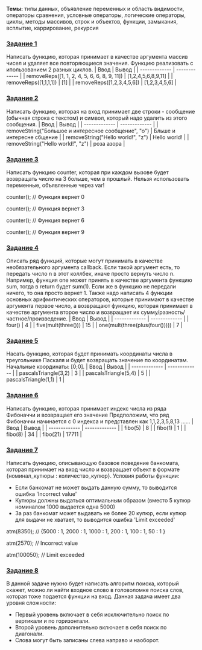 <b>Темы:</b> типы данных, объявление переменных и область видимости, операторы сравнения, условные операторы, логические операторы, циклы, методы массивов, строк и объектов, функции, замыкания, всплытие, каррирование, рекурсия


### [Задание 1](https://github.com/kvther1ne/Frontend-Bootcamp/blob/main/day00/removeReps.js)
Написать функцию, которая принимает в качестве аргумента массив чисел и удаляет все повторяющиеся значения. Функцию реализовать с ипользованием 2 разных циклов.
| Ввод  | Вывод |
| ------------- | ------------- |
| removeReps([1, 1, 2, 4, 5, 6, 6, 8, 9, 11])  | [1,2,4,5,6,8,9,11]  |
| removeReps([1,1,1,1])  | [1]  |
| removeReps([1,2,3,4,5,6])  | [1,2,3,4,5,6]  |

### [Задание 2](https://github.com/kvther1ne/Frontend-Bootcamp/blob/main/day00/removeSymbol.js)
Написать функцию, которая на вход принимает две строки - сообщение (обычная строка с текстом) и символ, который надо удалить из этого сообщения.
| Ввод  | Вывод |
| ------------- | ------------- |
| removeString("Большое и интересное сообщение", "о")  | Бльше и интересне сбщение  |
| removeString("Hello world!", "z")  | Hello world!  |
| removeString("Hello world!", "z")  | роза азора  |

### [Задание 3](https://github.com/kvther1ne/Frontend-Bootcamp/blob/main/day00/counter.js)
Написать функцию counter, которая при каждом вызове будет возвращать число на 3 больше, чем в прошлый. Нельзя использовать переменные, объявленные через var!

counter(); // Функция вернет 0

counter(); // Функция вернет 3

counter(); // Функция вернет 6

counter(); // Функция вернет 9

### [Задание 4](https://github.com/kvther1ne/Frontend-Bootcamp/blob/main/day00/calculator.js)
Описать ряд функций, которые могут принимать в качестве необязательного аргумента callback. Если такой аргумент есть, то передать число n в этот коллбек, иначе просто вернуть число n.
Например, функция one может принять в качестве аргумента функцию sum, тогда в return будет sum(1). Если же в функцию не передали ничего, то она просто вернет 1.
Также надо написать 4 функции основных арифмитических операторов, которые принимают в качестве аргумента первое число, а возвращают функцию, которая принимает в качестве аргумента второе число и возвращает их сумму/разность/частное/произведение.
| Ввод  | Вывод |
| ------------- | ------------- |
| four()  | 4  |
| five(mult(three()))  | 15  |
| one(mult(three(plus(four()))))  | 7  |

### [Задание 5](https://github.com/kvther1ne/Frontend-Bootcamp/blob/main/day00/pascalsTriangle.js)
Насать функцию, которая будет принимать координаты числа в треугольнике Паскаля и будет возвращать значение по координатам.
Начальные координаты: [0;0].
| Ввод  | Вывод |
| ------------- | ------------- |
| pascalsTriangle(3,2)  | 3  |
| pascalsTriangle(5,4)  | 5  |
| pascalsTriangle(1,1)  | 1  |

### [Задание 6](https://github.com/kvther1ne/Frontend-Bootcamp/blob/main/day00/fibonacci.js)
Написать функцию, которая принимает индекс числа из ряда Фибоначчи и возвращает его значение 
Предположим, что ряд Фибоначчи начинается с 0 индекса и представлен как  1,1,2,3,5,8,13 ......
| Ввод  | Вывод |
| ------------- | ------------- |
| fibo(5)  | 8  |
| fibo(1)  | 1  |
| fibo(8)  | 34  |
| fibo(21)  | 17711  |

### [Задание 7](https://github.com/kvther1ne/Frontend-Bootcamp/blob/main/day00/atm.js)
Написать функцию, описывающую базовое поведение банкомата, которая принимает на вход число и возвращает объект в формате  {номинал_купюры : количество_купюр}. 
Условия работы функции:
- Если банкомат не может выдать данную сумму, то выводится ошибка 'Incorrect value'
- Купюры должны выдаться оптимальным образом (вместо 5 купюр номиналом 1000 выдается одна 5000)
- За раз банкомат может выдавать не более 20 купюр, если купюр для выдачи не хватает, то выводится ошибка 'Limit exceeded'

atm(8350); // {5000 : 1, 2000 : 1, 1000 : 1, 200 : 1, 100 : 1, 50 : 1 }

atm(2570); // Incorrect value

atm(100050); // Limit exceeded

### [Задание 8](https://github.com/kvther1ne/Frontend-Bootcamp/blob/main/day00/wordSearch.js)
В данной задаче нужно будет написать алгоритм поиска, который скажет, можно ли найти входное слово в головоломке поиска слов, которая тоже подается функции на вход.
Данная задача имеет два уровня сложности:
- Первый уровень включает в себя исключительно поиск по вертикали и по горизонтали.
- Второй уровень дополнительно включает в себя поиск по диагонали.
- Слова могут быть записаны слева направо и наоборот.
